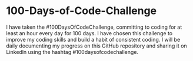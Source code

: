# 100-Days-of-Code-Challenge
I have taken the #100DaysOfCodeChallenge, committing to coding for at least an hour every day for 100 days. I have chosen this challenge to improve my coding skills and build a habit of consistent coding. I will be daily documenting my progress on this GitHub repository and sharing it on Linkedln using the hashtag #100daysofcodechallenge.
